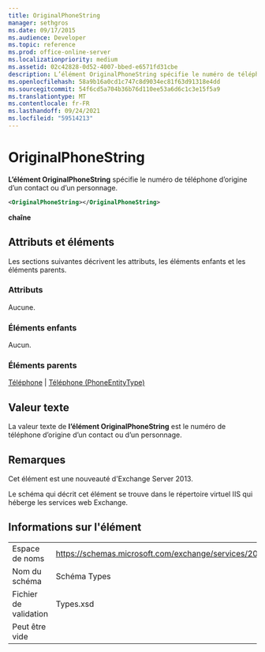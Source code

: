 ```yaml
---
title: OriginalPhoneString
manager: sethgros
ms.date: 09/17/2015
ms.audience: Developer
ms.topic: reference
ms.prod: office-online-server
ms.localizationpriority: medium
ms.assetid: 02c42828-0d52-4007-bbed-e6571fd31cbe
description: L’élément OriginalPhoneString spécifie le numéro de téléphone d’origine d’un contact ou d’un personnage.
ms.openlocfilehash: 58a9b16a0cd1c747c8d9034ec81f63d91318e4dd
ms.sourcegitcommit: 54f6cd5a704b36b76d110ee53a6d6c1c3e15f5a9
ms.translationtype: MT
ms.contentlocale: fr-FR
ms.lasthandoff: 09/24/2021
ms.locfileid: "59514213"
---
```

# <a name="originalphonestring"></a>OriginalPhoneString

**L’élément OriginalPhoneString** spécifie le numéro de téléphone d’origine d’un contact ou d’un personnage. 
  
```XML
<OriginalPhoneString></OriginalPhoneString>
```

 **chaîne**
## <a name="attributes-and-elements"></a>Attributs et éléments

Les sections suivantes décrivent les attributs, les éléments enfants et les éléments parents.
  
### <a name="attributes"></a>Attributs

Aucune.
  
### <a name="child-elements"></a>Éléments enfants

Aucun.
  
### <a name="parent-elements"></a>Éléments parents

[Téléphone](phone.md)  |  [Téléphone (PhoneEntityType)](phone-phoneentitytype.md)
  
## <a name="text-value"></a>Valeur texte

La valeur texte de **l’élément OriginalPhoneString** est le numéro de téléphone d’origine d’un contact ou d’un personnage. 
  
## <a name="remarks"></a>Remarques

Cet élément est une nouveauté d'Exchange Server 2013.
  
Le schéma qui décrit cet élément se trouve dans le répertoire virtuel IIS qui héberge les services web Exchange.
  
## <a name="element-information"></a>Informations sur l'élément

|||
|:-----|:-----|
|Espace de noms  <br/> |https://schemas.microsoft.com/exchange/services/2006/types  <br/> |
|Nom du schéma  <br/> |Schéma Types  <br/> |
|Fichier de validation  <br/> |Types.xsd  <br/> |
|Peut être vide  <br/> ||
   

